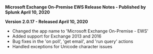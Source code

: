 **Microsoft Exchange On-Premise EWS Release Notes - Published by Splunk April 10, 2020**


**Version 2.0.17 - Released April 10, 2020**

* Changed the app name to 'Microsoft Exchange On-Premise - EWS'
* Added support for Exchange 2013 and 2016
* Bug fixes in the 'on poll', 'get email', and 'run query' actions
* Handled exceptions for Unicode character issues
